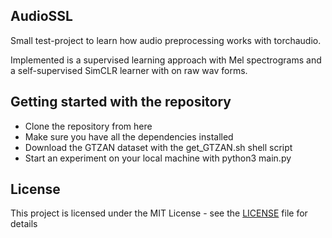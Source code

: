 ## AudioSSL

Small test-project to learn how audio preprocessing works with torchaudio.

Implemented is a supervised learning approach with Mel spectrograms and a self-supervised SimCLR learner with on raw wav forms.

## Getting started with the repository

* Clone the repository from here
* Make sure you have all the dependencies installed
* Download the GTZAN dataset with the get_GTZAN.sh shell script
* Start an experiment on your local machine with python3 main.py



## License

This project is licensed under the MIT License - see the [LICENSE](LICENSE) file for details